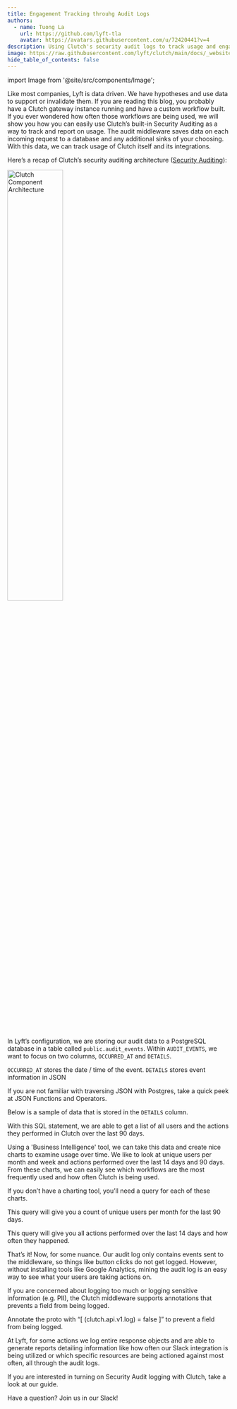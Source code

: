 ```yaml
---
title: Engagement Tracking throuhg Audit Logs
authors:
  - name: Tuong La
    url: https://github.com/lyft-tla
    avatar: https://avatars.githubusercontent.com/u/72420441?v=4
description: Using Clutch's security audit logs to track usage and engagement
image: https://raw.githubusercontent.com/lyft/clutch/main/docs/_website/static/img/docs/audit-architecture-diagram.png
hide_table_of_contents: false
---
```


import Image from '@site/src/components/Image';

Like most companies, Lyft is data driven. We have hypotheses and use data to support or invalidate them. If you are reading this blog, you probably have a Clutch gateway instance running and have a custom workflow built. If you ever wondered how often those workflows are being used, we will show you how you can easily use Clutch’s built-in Security Auditing as a way to track and report on usage. The audit middleware saves data on each incoming request to a database and any additional sinks of your choosing. With this data, we can track usage of Clutch itself and its integrations. 

Here’s a recap of Clutch’s security auditing architecture ([Security Auditing](https://clutch.sh/docs/advanced/security-auditing)):

<Image alt="Clutch Component Architecture" src="https://raw.githubusercontent.com/lyft/clutch/main/docs/_website/static/img/docs/audit-architecture-diagram.png" width="50%" />

In Lyft’s configuration, we are storing our audit data to a PostgreSQL database in a table called `public.audit_events`. Within `AUDIT_EVENTS`, we want to focus on two columns, `OCCURRED_AT` and `DETAILS`. 

`OCCURRED_AT` stores the date / time of the event.
`DETAILS` stores event information in JSON

If you are not familiar with traversing JSON with Postgres, take a quick peek at JSON Functions and Operators. 

Below is a sample of data that is stored in the `DETAILS` column.

With this SQL statement, we are able to get a list of all users and the actions they performed in Clutch over the last 90 days.


Using a 'Business Intelligence' tool, we can take this data and create nice charts to examine usage over time. We like to look at unique users per month and week and actions performed over the last 14 days and 90 days. From these charts, we can easily see which workflows are the most frequently used and how often Clutch is being used.




If you don’t have a charting tool, you’ll need a query for each of these charts.


This query will give you a count of unique users per month for the last 90 days.


This query will give you all actions performed over the last 14 days and how often they happened.


That’s it! Now, for some nuance. Our audit log only contains events sent to the middleware, so things like button clicks do not get logged. However, without installing tools like Google Analytics, mining the audit log is an easy way to see what your users are taking actions on.

If you are concerned about logging too much or logging sensitive information (e.g. PII), the Clutch middleware supports annotations that prevents a field from being logged.

Annotate the proto with “[ (clutch.api.v1.log) = false ]” to prevent a field from being logged.
	
At Lyft, for some actions we log entire response objects and are able to generate reports detailing information like how often our Slack integration is being utilized or which specific resources are being actioned against most often, all through the audit logs.

If you are interested in turning on Security Audit logging with Clutch, take a look at our guide.

Have a question? Join us in our Slack!


